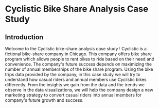 # Cyclistic Bike Share Analysis Case Study

## Introduction
Welcome to the Cyclistic bike-share analysis case study ! 
Cyclistic is a fictional bike-share company in Chicago. This company offers bike share program which allows people to rent bikes to ride based on their need and convenience. The company's future success depends on maximizing the number of annual memberships of the bike share program. Using the bike trips data provided by the company, in this case study we will try to understand how casual riders and annual members use Cyclistic bikes differently. From the insights we gain from the data and the trends we observe in the data visualizations, we will help the company design a new marketing strategy to convert casual riders into annual members for company's future growth and success.

